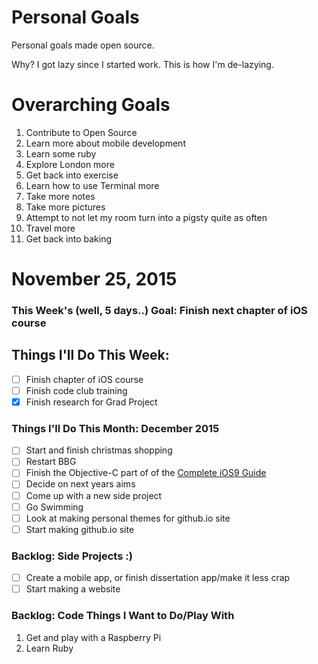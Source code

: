 Personal Goals
==============

Personal goals made open source.

Why? I got lazy since I started work. This is how I'm de-lazying.

# Overarching Goals
1. Contribute to Open Source
2. Learn more about mobile development
3. Learn some ruby
4. Explore London more
5. Get back into exercise 
6. Learn how to use Terminal more
7. Take more notes 
8. Take more pictures
9. Attempt to not let my room turn into a pigsty quite as often
10. Travel more
11. Get back into baking

# November 25, 2015

### This Week's (well, 5 days..) Goal: Finish next chapter of iOS course

## Things I'll Do This Week:
- [ ] Finish chapter of iOS course
- [ ] Finish code club training
- [x] Finish research for Grad Project

### Things I'll Do This Month: December 2015
- [ ] Start and finish christmas shopping
- [ ] Restart BBG
- [ ] Finish the Objective-C part of of the <a href="https://www.udemy.com/the-complete-ios-9-xcode-7-guide-make-20-applications/"> Complete iOS9 Guide</a>
- [ ] Decide on next years aims
- [ ] Come up with a new side project
- [ ] Go Swimming
- [ ] Look at making personal themes for github.io site
- [ ] Start making github.io site

### Backlog: Side Projects :)
- [ ] Create a mobile app, or finish dissertation app/make it less crap
- [ ] Start making a website

### Backlog: Code Things I Want to Do/Play With
1. Get and play with a Raspberry Pi
2. Learn Ruby
